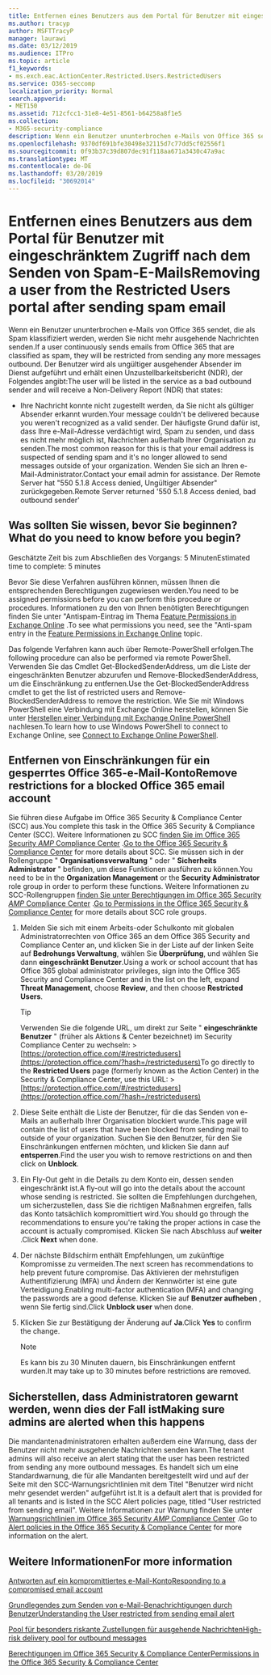 ```yaml
---
title: Entfernen eines Benutzers aus dem Portal für Benutzer mit eingeschränktem Zugriff nach dem Senden von Spam-E-Mails
ms.author: tracyp
author: MSFTTracyP
manager: laurawi
ms.date: 03/12/2019
ms.audience: ITPro
ms.topic: article
f1_keywords:
- ms.exch.eac.ActionCenter.Restricted.Users.RestrictedUsers
ms.service: O365-seccomp
localization_priority: Normal
search.appverid:
- MET150
ms.assetid: 712cfcc1-31e8-4e51-8561-b64258a8f1e5
ms.collection:
- M365-security-compliance
description: Wenn ein Benutzer ununterbrochen e-Mails von Office 365 sendet, die als Spam klassifiziert werden, werden Sie nicht mehr Nachrichten senden.
ms.openlocfilehash: 9370df691bfe30498e32115d7c77dd5cf02556f1
ms.sourcegitcommit: 0f93b37c39d807dec91f118aa671a3430c47a9ac
ms.translationtype: MT
ms.contentlocale: de-DE
ms.lasthandoff: 03/20/2019
ms.locfileid: "30692014"
---
```

# <a name="removing-a-user-from-the-restricted-users-portal-after-sending-spam-email"></a><span data-ttu-id="fabbd-103">Entfernen eines Benutzers aus dem Portal für Benutzer mit eingeschränktem Zugriff nach dem Senden von Spam-E-Mails</span><span class="sxs-lookup"><span data-stu-id="fabbd-103">Removing a user from the Restricted Users portal after sending spam email</span></span>

<span data-ttu-id="fabbd-104">Wenn ein Benutzer ununterbrochen e-Mails von Office 365 sendet, die als Spam klassifiziert werden, werden Sie nicht mehr ausgehende Nachrichten senden.</span><span class="sxs-lookup"><span data-stu-id="fabbd-104">If a user continuously sends emails from Office 365 that are classified as spam, they will be restricted from sending any more messages outbound.</span></span> <span data-ttu-id="fabbd-105">Der Benutzer wird als ungültiger ausgehender Absender im Dienst aufgeführt und erhält einen Unzustellbarkeitsbericht (NDR), der Folgendes angibt:</span><span class="sxs-lookup"><span data-stu-id="fabbd-105">The user will be listed in the service as a bad outbound sender and will receive a Non-Delivery Report (NDR) that states:</span></span>

- <span data-ttu-id="fabbd-106">Ihre Nachricht konnte nicht zugestellt werden, da Sie nicht als gültiger Absender erkannt wurden.</span><span class="sxs-lookup"><span data-stu-id="fabbd-106">Your message couldn't be delivered because you weren't recognized as a valid sender.</span></span> <span data-ttu-id="fabbd-107">Der häufigste Grund dafür ist, dass Ihre e-Mail-Adresse verdächtigt wird, Spam zu senden, und dass es nicht mehr möglich ist, Nachrichten außerhalb Ihrer Organisation zu senden.</span><span class="sxs-lookup"><span data-stu-id="fabbd-107">The most common reason for this is that your email address is suspected of sending spam and it's no longer allowed to send messages outside of your organization.</span></span> <span data-ttu-id="fabbd-108">Wenden Sie sich an Ihren e-Mail-Administrator.</span><span class="sxs-lookup"><span data-stu-id="fabbd-108">Contact your email admin for assistance.</span></span> <span data-ttu-id="fabbd-109">Der Remote Server hat "550 5.1.8 Access denied, Ungültiger Absender" zurückgegeben.</span><span class="sxs-lookup"><span data-stu-id="fabbd-109">Remote Server returned '550 5.1.8 Access denied, bad outbound sender'</span></span>

## <a name="what-do-you-need-to-know-before-you-begin"></a><span data-ttu-id="fabbd-110">Was sollten Sie wissen, bevor Sie beginnen?</span><span class="sxs-lookup"><span data-stu-id="fabbd-110">What do you need to know before you begin?</span></span>
<span data-ttu-id="fabbd-111"><a name="sectionSection0"> </a></span><span class="sxs-lookup"><span data-stu-id="fabbd-111"></span></span>

<span data-ttu-id="fabbd-112">Geschätzte Zeit bis zum Abschließen des Vorgangs: 5 Minuten</span><span class="sxs-lookup"><span data-stu-id="fabbd-112">Estimated time to complete: 5 minutes</span></span>
  
<span data-ttu-id="fabbd-113">Bevor Sie diese Verfahren ausführen können, müssen Ihnen die entsprechenden Berechtigungen zugewiesen werden.</span><span class="sxs-lookup"><span data-stu-id="fabbd-113">You need to be assigned permissions before you can perform this procedure or procedures.</span></span> <span data-ttu-id="fabbd-114">Informationen zu den von Ihnen benötigten Berechtigungen finden Sie unter "Antispam-Eintrag im Thema [Feature Permissions in Exchange Online](http://technet.microsoft.com/library/15073ce1-0917-403b-8839-02a2ebc96e16.aspx) .</span><span class="sxs-lookup"><span data-stu-id="fabbd-114">To see what permissions you need, see the "Anti-spam entry in the [Feature Permissions in Exchange Online](http://technet.microsoft.com/library/15073ce1-0917-403b-8839-02a2ebc96e16.aspx) topic.</span></span>

<span data-ttu-id="fabbd-115">Das folgende Verfahren kann auch über Remote-PowerShell erfolgen.</span><span class="sxs-lookup"><span data-stu-id="fabbd-115">The following procedure can also be performed via remote PowerShell.</span></span> <span data-ttu-id="fabbd-116">Verwenden Sie das Cmdlet Get-BlockedSenderAddress, um die Liste der eingeschränkten Benutzer abzurufen und Remove-BlockedSenderAddress, um die Einschränkung zu entfernen.</span><span class="sxs-lookup"><span data-stu-id="fabbd-116">Use the Get-BlockedSenderAddress cmdlet to get the list of restricted users and Remove-BlockedSenderAddress to remove the restriction.</span></span> <span data-ttu-id="fabbd-117">Wie Sie mit Windows PowerShell eine Verbindung mit Exchange Online herstellen, können Sie unter [Herstellen einer Verbindung mit Exchange Online PowerShell](https://go.microsoft.com/fwlink/p/?linkid=396554) nachlesen.</span><span class="sxs-lookup"><span data-stu-id="fabbd-117">To learn how to use Windows PowerShell to connect to Exchange Online, see [Connect to Exchange Online PowerShell](https://go.microsoft.com/fwlink/p/?linkid=396554).</span></span>

## <a name="remove-restrictions-for-a-blocked-office-365-email-account"></a><span data-ttu-id="fabbd-118">Entfernen von Einschränkungen für ein gesperrtes Office 365-e-Mail-Konto</span><span class="sxs-lookup"><span data-stu-id="fabbd-118">Remove restrictions for a blocked Office 365 email account</span></span>

<span data-ttu-id="fabbd-119">Sie führen diese Aufgabe im Office 365 Security & Compliance Center (SCC) aus.</span><span class="sxs-lookup"><span data-stu-id="fabbd-119">You complete this task in the Office 365 Security & Compliance Center (SCC).</span></span> <span data-ttu-id="fabbd-120">Weitere Informationen zu SCC [finden Sie im Office 365 Security _AMP_ Compliance Center](go-to-the-securitycompliance-center.md) .</span><span class="sxs-lookup"><span data-stu-id="fabbd-120">[Go to the Office 365 Security & Compliance Center](go-to-the-securitycompliance-center.md) for more details about SCC.</span></span> <span data-ttu-id="fabbd-121">Sie müssen sich in der Rollengruppe " **Organisationsverwaltung** " oder " **Sicherheits Administrator** " befinden, um diese Funktionen ausführen zu können.</span><span class="sxs-lookup"><span data-stu-id="fabbd-121">You need to be in the **Organization Management** or the **Security Administrator** role group in order to perform these functions.</span></span> <span data-ttu-id="fabbd-122">Weitere Informationen zu SCC-Rollengruppen [finden Sie unter Berechtigungen im Office 365 Security _AMP_ Compliance Center](permissions-in-the-security-and-compliance-center.md) .</span><span class="sxs-lookup"><span data-stu-id="fabbd-122">[Go to Permissions in the Office 365 Security & Compliance Center](permissions-in-the-security-and-compliance-center.md) for more details about SCC role groups.</span></span>

1. <span data-ttu-id="fabbd-123">Melden Sie sich mit einem Arbeits-oder Schulkonto mit globalen Administratorrechten von Office 365 an dem Office 365 Security and Compliance Center an, und klicken Sie in der Liste auf der linken Seite auf **Bedrohungs Verwaltung**, wählen Sie **Überprüfung**, und wählen Sie dann **eingeschränkt Benutzer**.</span><span class="sxs-lookup"><span data-stu-id="fabbd-123">Using a work or school account that has Office 365 global administrator privileges, sign into the Office 365 Security and Compliance Center and in the list on the left, expand **Threat Management**, choose **Review**, and then choose **Restricted Users**.</span></span>
    
    > [!TIP]
    > <span data-ttu-id="fabbd-124">Verwenden Sie die folgende URL, um direkt zur Seite " **eingeschränkte Benutzer** " (früher als Aktions &amp; Center bezeichnet) im Security Compliance Center zu wechseln: >[https://protection.office.com/#/restrictedusers](https://protection.office.com/?hash=/restrictedusers)</span><span class="sxs-lookup"><span data-stu-id="fabbd-124">To go directly to the **Restricted Users** page (formerly known as the Action Center) in the Security &amp; Compliance Center, use this URL: > [https://protection.office.com/#/restrictedusers](https://protection.office.com/?hash=/restrictedusers)</span></span>

2. <span data-ttu-id="fabbd-125">Diese Seite enthält die Liste der Benutzer, für die das Senden von e-Mails an außerhalb Ihrer Organisation blockiert wurde.</span><span class="sxs-lookup"><span data-stu-id="fabbd-125">This page will contain the list of users that have been blocked from sending mail to outside of your organization.</span></span>  <span data-ttu-id="fabbd-126">Suchen Sie den Benutzer, für den Sie Einschränkungen entfernen möchten, und klicken Sie dann auf **entsperren**.</span><span class="sxs-lookup"><span data-stu-id="fabbd-126">Find the user you wish to remove restrictions on and then click on **Unblock**.</span></span>

3. <span data-ttu-id="fabbd-127">Ein Fly-Out geht in die Details zu dem Konto ein, dessen senden eingeschränkt ist.</span><span class="sxs-lookup"><span data-stu-id="fabbd-127">A fly-out will go into the details about the account whose sending is restricted.</span></span> <span data-ttu-id="fabbd-128">Sie sollten die Empfehlungen durchgehen, um sicherzustellen, dass Sie die richtigen Maßnahmen ergreifen, falls das Konto tatsächlich kompromittiert wird.</span><span class="sxs-lookup"><span data-stu-id="fabbd-128">You should go through the recommendations to ensure you're taking the proper actions in case the account is actually compromised.</span></span> <span data-ttu-id="fabbd-129">Klicken Sie nach Abschluss auf **weiter** .</span><span class="sxs-lookup"><span data-stu-id="fabbd-129">Click **Next** when done.</span></span>

4. <span data-ttu-id="fabbd-130">Der nächste Bildschirm enthält Empfehlungen, um zukünftige Kompromisse zu vermeiden.</span><span class="sxs-lookup"><span data-stu-id="fabbd-130">The next screen has recommendations to help prevent future compromise.</span></span> <span data-ttu-id="fabbd-131">Das Aktivieren der mehrstufigen Authentifizierung (MFA) und Ändern der Kennwörter ist eine gute Verteidigung.</span><span class="sxs-lookup"><span data-stu-id="fabbd-131">Enabling multi-factor authentication (MFA) and changing the passwords are a good defense.</span></span> <span data-ttu-id="fabbd-132">Klicken Sie auf **Benutzer aufheben** , wenn Sie fertig sind.</span><span class="sxs-lookup"><span data-stu-id="fabbd-132">Click **Unblock user** when done.</span></span>

5. <span data-ttu-id="fabbd-133">Klicken Sie zur Bestätigung der Änderung auf **Ja**.</span><span class="sxs-lookup"><span data-stu-id="fabbd-133">Click **Yes** to confirm the change.</span></span>

    > [!NOTE]
    > <span data-ttu-id="fabbd-134">Es kann bis zu 30 Minuten dauern, bis Einschränkungen entfernt wurden.</span><span class="sxs-lookup"><span data-stu-id="fabbd-134">It may take up to 30 minutes before restrictions are removed.</span></span> 

## <a name="making-sure-admins-are-alerted-when-this-happens"></a><span data-ttu-id="fabbd-135">Sicherstellen, dass Administratoren gewarnt werden, wenn dies der Fall ist</span><span class="sxs-lookup"><span data-stu-id="fabbd-135">Making sure admins are alerted when this happens</span></span>

<span data-ttu-id="fabbd-136">Die mandantenadministratoren erhalten außerdem eine Warnung, dass der Benutzer nicht mehr ausgehende Nachrichten senden kann.</span><span class="sxs-lookup"><span data-stu-id="fabbd-136">The tenant admins will also receive an alert stating that the user has been restricted from sending any more outbound messages.</span></span> <span data-ttu-id="fabbd-137">Es handelt sich um eine Standardwarnung, die für alle Mandanten bereitgestellt wird und auf der Seite mit den SCC-Warnungsrichtlinien mit dem Titel "Benutzer wird nicht mehr gesendet werden" aufgeführt ist.</span><span class="sxs-lookup"><span data-stu-id="fabbd-137">It is a default alert that is provided for all tenants and is listed in the SCC Alert policies page, titled "User restricted from sending email".</span></span> <span data-ttu-id="fabbd-138">Weitere Informationen zur Warnung finden Sie unter [Warnungsrichtlinien im Office 365 Security _AMP_ Compliance Center](https://docs.microsoft.com/en-us/office365/securitycompliance/alert-policies) .</span><span class="sxs-lookup"><span data-stu-id="fabbd-138">Go to [Alert policies in the Office 365 Security & Compliance Center](https://docs.microsoft.com/en-us/office365/securitycompliance/alert-policies) for more information on the alert.</span></span>

## <a name="for-more-information"></a><span data-ttu-id="fabbd-139">Weitere Informationen</span><span class="sxs-lookup"><span data-stu-id="fabbd-139">For more information</span></span>

[<span data-ttu-id="fabbd-140">Antworten auf ein kompromittiertes e-Mail-Konto</span><span class="sxs-lookup"><span data-stu-id="fabbd-140">Responding to a compromised email account</span></span>](responding-to-a-compromised-email-account.md)

[<span data-ttu-id="fabbd-141">Grundlegendes zum Senden von e-Mail-Benachrichtigungen durch Benutzer</span><span class="sxs-lookup"><span data-stu-id="fabbd-141">Understanding the User restricted from sending email alert</span></span>](https://docs.microsoft.com/en-us/office365/securitycompliance/alert-policies)

[<span data-ttu-id="fabbd-142">Pool für besonders riskante Zustellungen für ausgehende Nachrichten</span><span class="sxs-lookup"><span data-stu-id="fabbd-142">High-risk delivery pool for outbound messages</span></span>](high-risk-delivery-pool-for-outbound-messages.md)

[<span data-ttu-id="fabbd-143">Berechtigungen im Office 365 Security & Compliance Center</span><span class="sxs-lookup"><span data-stu-id="fabbd-143">Permissions in the Office 365 Security & Compliance Center</span></span>](permissions-in-the-security-and-compliance-center.md)
